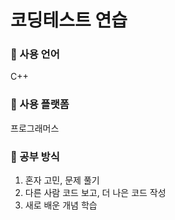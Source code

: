 # 코딩테스트 연습

### 📍 사용 언어
C++

### 📍 사용 플랫폼
프로그래머스

### 📍 공부 방식
1. 혼자 고민, 문제 풀기
2. 다른 사람 코드 보고, 더 나은 코드 작성
2. 새로 배운 개념 학습
